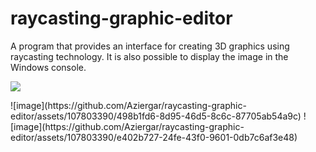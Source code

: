 # raycasting-graphic-editor
A program that provides an interface for creating 3D graphics using raycasting technology. It is also possible to display the image in the Windows console.
<p align=”center”>
  <img align=”center” src = "https://github.com/Aziergar/raycasting-graphic-editor/assets/107803390/770c4d73-e343-43cd-9f45-4a15b4f04f12">
 </p>
![image](https://github.com/Aziergar/raycasting-graphic-editor/assets/107803390/498b1fd6-8d95-46d5-8c6c-87705ab54a9c)
![image](https://github.com/Aziergar/raycasting-graphic-editor/assets/107803390/e402b727-24fe-43f0-9601-0db7c6af3e48)
